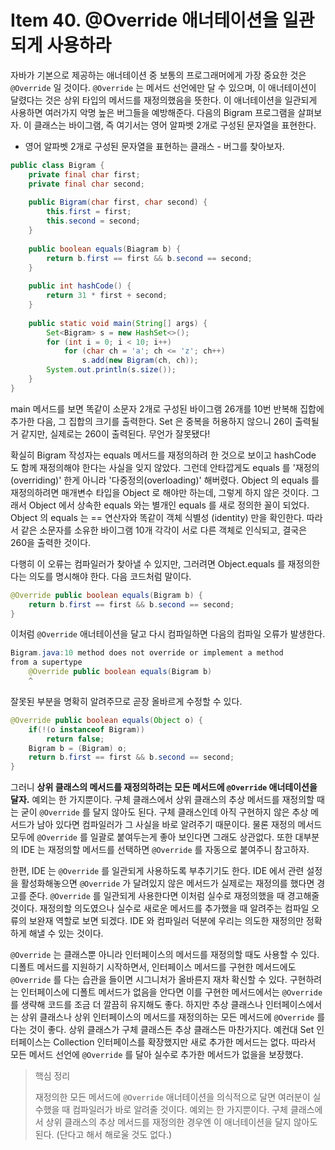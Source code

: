 # Item 40. @Override 애너테이션을 일관되게 사용하라

자바가 기본으로 제공하는 애너테이션 중 보통의 프로그래머에게 가장 중요한 것은 `@Override` 일 것이다. `@Override` 는 메서드 선언에만 달 수 있으며, 이 애너테이션이 달렸다는 것은 상위 타입의 메서드를 재정의했음을 뜻한다. 이 애너테이션을 일관되게 사용하면 여러가지 악명 높은 버그들을 예방해준다. 다음의 Bigram 프로그램을 살펴보자. 이 클래스는 바이그램, 즉 여기서는 영어 알파벳 2개로 구성된 문자열을 표현한다.

* 영어 알파벳 2개로 구성된 문자열을 표현하는 클래스 - 버그를 찾아보자.

```java
public class Bigram {
	private final char first;
	private final char second;
	
	public Bigram(char first, char second) {
		this.first = first;
		this.second = second;
	}
	
	public boolean equals(Biagram b) {
		return b.first == first && b.second == second;
	}
	
	public int hashCode() {
		return 31 * first + second;
	}
	
	public static void main(String[] args) {
		Set<Bigram> s = new HashSet<>();
		for (int i = 0; i < 10; i++) 
			for (char ch = 'a'; ch <= 'z'; ch++) 
				s.add(new Bigram(ch, ch));
		System.out.println(s.size());	
	}
}
```

main 메서드를 보면 똑같이 소문자 2개로 구성된 바이그램 26개를 10번 반복해 집합에 추가한 다음, 그 집합의 크기를 출력한다. Set 은 중복을 허용하지 않으니 26이 출력될 거 같지만, 실제로는 260이 출력된다. 무언가 잘못됐다!

확실히 Bigram 작성자는 equals 메서드를 재정의하려 한 것으로 보이고 hashCode 도 함께 재정의해야 한다는 사실을 잊지 않았다. 그런데 안타깝게도 equals 를 '재정의(overriding)' 한게 아니라 '다중정의(overloading)' 해버렸다. Object 의 equals 를 재정의하려면 매개변수 타입을 Object 로 해야만 하는데, 그렇게 하지 않은 것이다. 그래서 Object 에서 상속한 equals 와는 별개인 equals 를 새로 정의한 꼴이 되었다. Object 의 equals 는 == 연산자와 똑같이 객체 식별성 (identity) 만을 확인한다. 따라서 같은 소문자를 소유한 바이그램 10개 각각이 서로 다른 객체로 인식되고, 결국은 260을 출력한 것이다.

다행히 이 오류는 컴파일러가 찾아낼 수 있지만, 그러려면 Object.equals 를 재정의한다는 의도를 명시해야 한다. 다음 코드처럼 말이다.

```java
@Override public boolean equals(Bigram b) {
	return b.first == first && b.second == second;
}
```

이처럼 `@Override` 애너테이션을 달고 다시 컴파일하면 다음의 컴파일 오류가 발생한다.

```java
Bigram.java:10 method does not override or implement a method
from a supertype
	@Override public boolean equals(Bigram b)
	^
```

잘못된 부분을 명확히 알려주므로 곧장 올바르게 수정할 수 있다.

```java
@Override public boolean equals(Object o) {
	if(!(o instanceof Bigram))
		return false;
	Bigram b = (Bigram) o;
	return b.first == first && b.second == second;
}
```

그러니 **상위 클래스의 메서드를 재정의하려는 모든 메서드에 `@Override` 애너테이션을 달자.** 예외는 한 가지뿐이다. 구체 클래스에서 상위 클래스의 추상 메서드를 재정의할 때는 굳이 `@Override` 를 달지 않아도 된다. 구체 클래스인데 아직 구현하지 않은 추상 메서드가 남아 있다면 컴파일러가 그 사실을 바로 알려주기 때문이다. 물론 재정의 메서드 모두에 `@Override` 를 일괄로 붙여두는게 좋아 보인다면 그래도 상관없다. 또한 대부분의 IDE 는 재정의할 메서드를 선택하면 `@Override` 를 자동으로 붙여주니 참고하자.

한편, IDE 는 `@Override` 를 일관되게 사용하도록 부추기기도 한다. IDE 에서 관련 설정을 활성화해놓으면 `@Override` 가 달려있지 않은 메서드가 실제로는 재정의를 했다면 경고를 준다. `@Override` 를 일관되게 사용한다면 이처럼 실수로 재정의했을 때 경고해줄 것이다. 재정의할 의도였으나 실수로 새로운 메서드를 추가했을 때 알려주는 컴파일 오류의 보완재 역할로 보면 되겠다. IDE 와 컴파일러 덕분에 우리는 의도한 재정의만 정확하게 해낼 수 있는 것이다.

`@Override` 는 클래스뿐 아니라 인터페이스의 메서드를 재정의할 때도 사용할 수 있다. 디폴트 메서드를 지원하기 시작하면서, 인터페이스 메서드를 구현한 메서드에도 `@Override` 를 다는 습관을 들이면 시그니처가 올바른지 재차 확신할 수 있다. 구현하려는 인터페이스에 디폴트 메서드가 없음을 안다면 이를 구현한 메서드에서는 `@Override` 를 생략해 코드를 조금 더 깔끔히 유지해도 좋다. 하지만 추상 클래스나 인터페이스에서는 상위 클래스나 상위 인터페이스의 메서드를 재정의하는 모든 메서드에 `@Override` 를 다는 것이 좋다. 상위 클래스가 구체 클래스든 추상 클래스든 마찬가지다. 예컨대 Set 인터페이스는 Collection 인터페이스를 확장했지만 새로 추가한 메서드는 없다. 따라서 모든 메서드 선언에 `@Override` 를 달아 실수로 추가한 메서드가 없을을 보장했다.

> 핵심 정리
>
> 재정의한 모든 메서드에 `@Override` 애너테이션을 의식적으로 달면 여러분이 실수했을 때 컴파일러가 바로 알려줄 것이다. 예외는 한 가지뿐이다. 구체 클래스에서 상위 클래스의 추상 메서드를 재정의한 경우엔 이 애너테이션을 달지 않아도 된다. (단다고 해서 해로울 것도 없다.)
